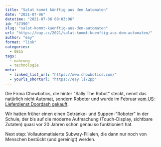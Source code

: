```yaml
---
title: "Salat kommt künftig aus dem Automaten"
date: "2021-07-06"
datetime: "2021-07-06 08:03:06"
id: "37390"
slug: "salat-kommt-kuenftig-aus-dem-automaten"
url: "https://eay.cc/2021/salat-kommt-kuenftig-aus-dem-automaten/"
author: "eay"
format: "link"
categories:
  - 0815
tags:
  - nahrung
  - technologie
meta:
  - linked_list_url: "https://www.chowbotics.com/"
  - yourls_shorturl: "https://eay.li/2pp"
---
```


Die Firma Chowbotics, die hinter "Sally The Robot" steckt, nennt das natürlich nicht Automat, sondern Roboter und wurde im Februar [vom US-Lieferdienst Doordash gekauft](https://blog.doordash.com/welcoming-chowbotics-to-the-doordash-team-cf0b59c4ce94).

Wir hatten früher einen einen Getränke- und Suppen-"Roboter" in der Schule, der bis auf die moderne Aufmachung (Touch-Display, sichtbare Zutaten) quasi vor 20 Jahren schon genau so funktioniert hat.

Next step: Vollautomatisierte Subway-Filialen, die dann nur noch von Menschen bestückt (und gereinigt) werden.
